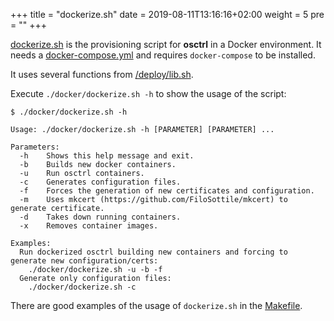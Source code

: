 +++
title = "dockerize.sh"
date = 2019-08-11T13:16:16+02:00
weight = 5
pre = ""
+++

[dockerize.sh](https://github.com/jmpsec/osctrl/blob/master/docker/dockerize.sh) is the provisioning script for **osctrl** in a Docker environment. It needs a [docker-compose.yml](https://github.com/jmpsec/osctrl/blob/master/docker/docker-compose.yml) and requires `docker-compose` to be installed.

It uses several functions from [/deploy/lib.sh](https://github.com/jmpsec/osctrl/blob/master/deploy/lib.sh).

Execute `./docker/dockerize.sh -h` to show the usage of the script:

```properties
$ ./docker/dockerize.sh -h

Usage: ./docker/dockerize.sh -h [PARAMETER] [PARAMETER] ...

Parameters:
  -h	Shows this help message and exit.
  -b	Builds new docker containers.
  -u	Run osctrl containers.
  -c	Generates configuration files.
  -f	Forces the generation of new certificates and configuration.
  -m	Uses mkcert (https://github.com/FiloSottile/mkcert) to generate certificate.
  -d	Takes down running containers.
  -x	Removes container images.

Examples:
  Run dockerized osctrl building new containers and forcing to generate new configuration/certs:
	./docker/dockerize.sh -u -b -f
  Generate only configuration files:
	./docker/dockerize.sh -c
```

There are good examples of the usage of `dockerize.sh` in the [Makefile](https://github.com/jmpsec/osctrl/blob/master/Makefile).
